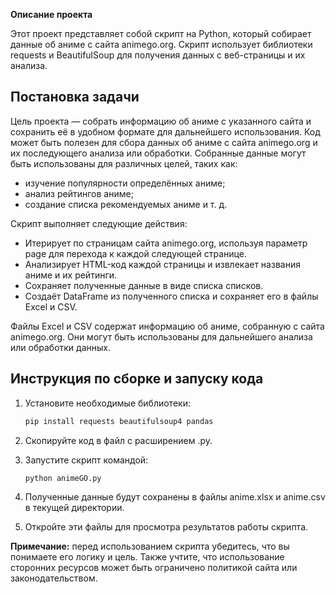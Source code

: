 **Описание проекта**

Этот проект представляет собой скрипт на Python, который собирает данные об аниме с сайта animego.org. Скрипт использует библиотеки requests и BeautifulSoup для получения данных с веб-страницы и их анализа.

## **Постановка задачи**

Цель проекта — собрать информацию об аниме с указанного сайта и сохранить её в удобном формате для дальнейшего использования.
Код может быть полезен для сбора данных об аниме с сайта animego.org и их последующего анализа или обработки. Собранные данные могут быть использованы для различных целей, таких как:
* изучение популярности определённых аниме;
* анализ рейтингов аниме;
* создание списка рекомендуемых аниме и т. д.

Скрипт выполняет следующие действия:
* Итерирует по страницам сайта animego.org, используя параметр page для перехода к каждой следующей странице.
* Анализирует HTML-код каждой страницы и извлекает названия аниме и их рейтинги.
* Сохраняет полученные данные в виде списка списков.
* Создаёт DataFrame из полученного списка и сохраняет его в файлы Excel и CSV.

Файлы Excel и CSV содержат информацию об аниме, собранную с сайта animego.org. Они могут быть использованы для дальнейшего анализа или обработки данных.

## **Инструкция по сборке и запуску кода**

1. Установите необходимые библиотеки:
   ```bash
   pip install requests beautifulsoup4 pandas
   ```

2. Скопируйте код в файл с расширением .py.
3. Запустите скрипт командой:
   ```bash
   python animeGO.py
   ```
4. Полученные данные будут сохранены в файлы anime.xlsx и anime.csv в текущей директории.
5. Откройте эти файлы для просмотра результатов работы скрипта.

**Примечание:** перед использованием скрипта убедитесь, что вы понимаете его логику и цель. Также учтите, что использование сторонних ресурсов может быть ограничено политикой сайта или законодательством.
